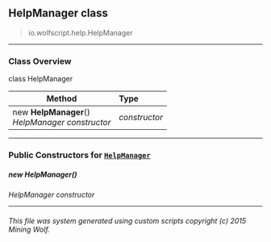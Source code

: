 ## HelpManager __class__

>io.wolfscript.help.HelpManager

---

### Class Overview

class HelpManager

Method | Type   
--- | :--- 
new __HelpManager__() <br> _HelpManager constructor_ | _constructor_



---

### Public Constructors for [`HelpManager`](HelpManager.md)

##### <a id='helpmanager'></a>new __HelpManager__() 

_HelpManager constructor_


---


###### This file was system generated using custom scripts copyright (c) 2015 Mining Wolf.
	


